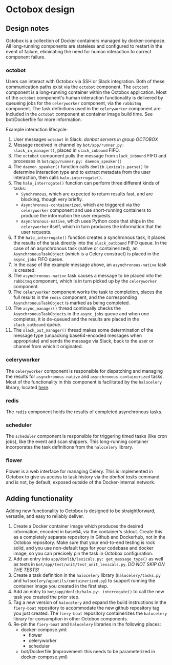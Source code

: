 # Octobox design

## Design notes

Octobox is a collection of Docker containers managed by docker-compose.  All long-running components are stateless and configured to restart in the event of failure, eliminating the need for human interaction to correct component failure.

### octobot

Users can interact with Octobox via SSH or Slack integration. Both of these communication paths exist via the `octobot` component.  The `octobot` component is a long-running container within the Octobox application.  Most of the `octobot` component's human interaction functionality is delivered by queueing jobs for the `celeryworker` component, via the `rabbitmq` component.  The task definitions used in the `celeryworker` component are included in the `octobot` component at container image build time.  See bot/Dockerfile for more information.

Example interaction lifecycle:

1. User messages `octobot` in Slack: *donbot servers in group OCTOBOX*
1. Message received in channel by `bot/app/runner.py: slack_in_manager()`, placed in `slack_inbound` FIFO.
1. The `octobot` component pulls the message from `slack_inbound` FIFO and processes in `bot/app/runner.py: daemon_speaker()`
1. The `daemon_speaker()` function calls `donlib.Lexicals.parse()` to determine interaction type and to extract metadata from the user interaction, then calls `halo.interrogate()`.
1. The `halo_interrogate()` function can perform three different kinds of tasks:
    * `Synchronous`, which are expected to return results fast, and are blocking, though very briefly.
    * `Asynchronous-containerized`, which are triggered via the `celeryworker` component and use short-running containers to produce the information the user requests.
    * `Asynchronous-native`, which uses Python code that ships in the `celeryworker` itself, which in turn produces the information that the user requests.
1. If the `halo_interrogate()` function creates a synchronous task, it places the results of the task directly into the `slack_outbound` FIFO queue.  In the case of an asynchronous task (native or containerized), an `AsynchronousTaskObject` (which is a Celery construct) is placed in the `async_jobs` FIFO queue.  
1. In the case of the example message above, an `asynchronous-native` task is created.
1. The `asynchronous-native` task causes a message to be placed into the `rabbitmq` component, which is in turn picked up by the `celeryworker` component.
1. The `celeryworker` component works the task to completion, places the full results in the `redis` component, and the corresponding `AsynchronousTaskObject` is marked as being completed.
1. The `async_manager()` thread continually checks the `AsynchronousTaskObject`s in the `async_jobs` queue and when one completes, it is de-queued and the results are placed in the `slack_outbound` queue.
1. The `slack_out_manager()` thread makes some determination of the message type (unpacking base64-encoded messages when appropriate) and sends the message via Slack, back to the user or channel from which it originated.

### celeryworker

The `celeryworker` component is responsible for dispatching and managing the results for `asynchronous-native` and `asynchronous-containerized` tasks.  Most of the functionality in this component is facilitated by the `halocelery` library, located [here](https://github.com/ashmastaflash/halocelery).

### redis

The `redis` component holds the results of completed asynchronous tasks.

### scheduler

The `scheduler` component is responsible for triggering timed tasks (like cron jobs), like the event and scan shippers.  This long-running container incorporates the task definitions from the `halocelery` library.

### flower

Flower is a web interface for managing Celery.  This is implemented in Octobox to give us access to task history via the *donbot tasks* command and is not, by default, exposed outside of the Docker-internal network.

## Adding functionality

Adding new functionality to Octobox is designed to be straightforward, versatile, and easy to reliably deliver.

1. Create a Docker container image which produces the desired information, encoded in base64, via the container's stdout.  Create this as a completely separate repository in Github and Dockerhub, not in the Octobox repository.  Make sure that your end-to-end testing is rock solid, and you use non-default tags for your codebase and docker image, so you can precisely pin the task in Octobox configuration.
1. Add an entry into `app/donlib/lexicals.py: get_message_type()` as well as tests in `bot/app/test/unit/test_unit_lexicals.py`.  _DO NOT SKIP ON THE TESTS!_
1. Create a task definition in the `halocelery` library (`halocelery/tasks.py` and `halocelery/apputils/containerized.py`) to support running the container image you created in the first step.
1. Add an entry to `bot/app/donlib/halo.py: interrogate()` to call the new task you created the prior step.
1. Tag a new version of `halocelery` and expand the build instructions in the `fiery-boat` repository to accommodate the new github repository tag you just created.  The `fiery-boat` repository containerizes the `halocelery` library for consumption in other Octobox components.
1. Re-pin the `fiery-boat` and `halocelery` libraries in the following places:
    * docker-compose.yml:
        * flower
        * celeryworker
        * scheduler
    * bot/Dockerfile (improvement: this needs to be parameterized in docker-compose.yml)
